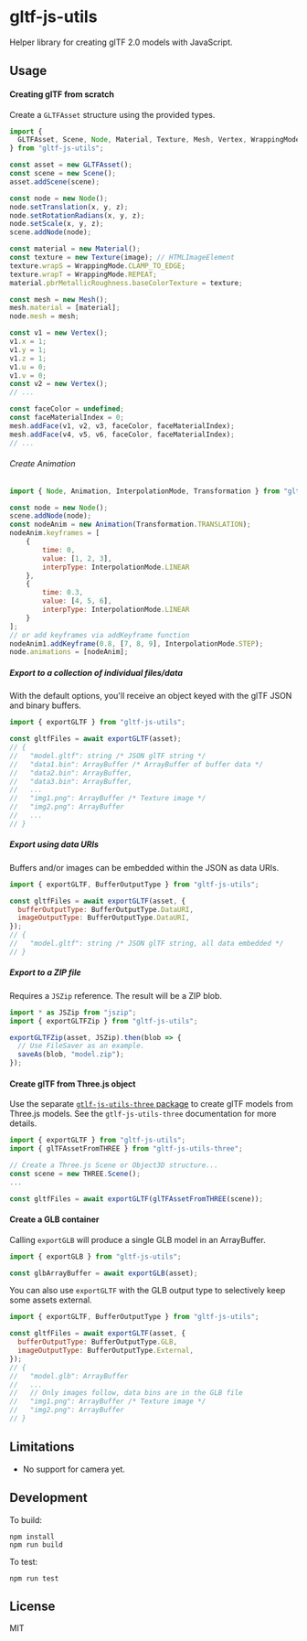 gltf-js-utils
=============

Helper library for creating glTF 2.0 models with JavaScript.

## Usage

#### Creating glTF from scratch

Create a `GLTFAsset` structure using the provided types.

```javascript
import {
  GLTFAsset, Scene, Node, Material, Texture, Mesh, Vertex, WrappingMode
} from "gltf-js-utils";

const asset = new GLTFAsset();
const scene = new Scene();
asset.addScene(scene);

const node = new Node();
node.setTranslation(x, y, z);
node.setRotationRadians(x, y, z);
node.setScale(x, y, z);
scene.addNode(node);

const material = new Material();
const texture = new Texture(image); // HTMLImageElement
texture.wrapS = WrappingMode.CLAMP_TO_EDGE;
texture.wrapT = WrappingMode.REPEAT;
material.pbrMetallicRoughness.baseColorTexture = texture;

const mesh = new Mesh();
mesh.material = [material];
node.mesh = mesh;

const v1 = new Vertex();
v1.x = 1;
v1.y = 1;
v1.z = 1;
v1.u = 0;
v1.v = 0;
const v2 = new Vertex();
// ...

const faceColor = undefined;
const faceMaterialIndex = 0;
mesh.addFace(v1, v2, v3, faceColor, faceMaterialIndex);
mesh.addFace(v4, v5, v6, faceColor, faceMaterialIndex);
// ...
```

###### Create Animation

```javascript
import { Node, Animation, InterpolationMode, Transformation } from "gltf-js-utils";

const node = new Node();
scene.addNode(node);
const nodeAnim = new Animation(Transformation.TRANSLATION);
nodeAnim.keyframes = [
    {
        time: 0,
        value: [1, 2, 3],
        interpType: InterpolationMode.LINEAR
    },
    {
        time: 0.3,
        value: [4, 5, 6],
        interpType: InterpolationMode.LINEAR
    }
];
// or add keyframes via addKeyframe function
nodeAnim1.addKeyframe(0.8, [7, 8, 9], InterpolationMode.STEP);
node.animations = [nodeAnim];
```

##### Export to a collection of individual files/data

With the default options, you'll receive an object keyed with the glTF JSON and binary buffers.

```javascript
import { exportGLTF } from "gltf-js-utils";

const gltfFiles = await exportGLTF(asset);
// {
//   "model.gltf": string /* JSON glTF string */
//   "data1.bin": ArrayBuffer /* ArrayBuffer of buffer data */
//   "data2.bin": ArrayBuffer,
//   "data3.bin": ArrayBuffer,
//   ...
//   "img1.png": ArrayBuffer /* Texture image */
//   "img2.png": ArrayBuffer
//   ...
// }
```

##### Export using data URIs

Buffers and/or images can be embedded within the JSON as data URIs.

```javascript
import { exportGLTF, BufferOutputType } from "gltf-js-utils";

const gltfFiles = await exportGLTF(asset, {
  bufferOutputType: BufferOutputType.DataURI,
  imageOutputType: BufferOutputType.DataURI,
});
// {
//   "model.gltf": string /* JSON glTF string, all data embedded */
// }
```

##### Export to a ZIP file

Requires a `JSZip` reference. The result will be a ZIP blob.

```javascript
import * as JSZip from "jszip";
import { exportGLTFZip } from "gltf-js-utils";

exportGLTFZip(asset, JSZip).then(blob => {
  // Use FileSaver as an example.
  saveAs(blob, "model.zip");
});
```

#### Create glTF from Three.js object

Use the separate [`gtlf-js-utils-three` package](https://github.com/wnayes/glTF-js-utils-three)
to create glTF models from Three.js models.
See the `gtlf-js-utils-three` documentation for more details.

```javascript
import { exportGLTF } from "gltf-js-utils";
import { glTFAssetFromTHREE } from "gltf-js-utils-three";

// Create a Three.js Scene or Object3D structure...
const scene = new THREE.Scene();
...

const gltfFiles = await exportGLTF(glTFAssetFromTHREE(scene));
```

#### Create a GLB container

Calling `exportGLB` will produce a single GLB model in an ArrayBuffer.

```javascript
import { exportGLB } from "gltf-js-utils";

const glbArrayBuffer = await exportGLB(asset);
```

You can also use `exportGLTF` with the GLB output type to selectively keep some assets external.

```javascript
import { exportGLTF, BufferOutputType } from "gltf-js-utils";

const gltfFiles = await exportGLTF(asset, {
  bufferOutputType: BufferOutputType.GLB,
  imageOutputType: BufferOutputType.External,
});
// {
//   "model.glb": ArrayBuffer
//   ...
//   // Only images follow, data bins are in the GLB file
//   "img1.png": ArrayBuffer /* Texture image */
//   "img2.png": ArrayBuffer
// }
```

## Limitations
* No support for camera yet.

## Development

To build:

    npm install
    npm run build

To test:

    npm run test

## License

MIT
